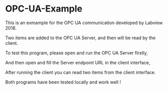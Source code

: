 # OPC-UA-Example

This is an exmample for the OPC UA communication developed by Labview 2018.

Two items are added to the OPC UA Server, and then will be read by the client.

To test this program, please open and run the OPC UA Server firstly,

And then open and fill the Server endpoint URL in the client interface,

After running the client you can read two items from the client interface.

Both programs have been tested locally and work well !